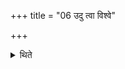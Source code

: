 +++
title = "06 उदु त्वा विश्वे"

+++

<details><summary>थिते</summary>

उदु त्वा विश्वे देवा इत्यग्निमुद्यम्य पञ्च दिशो दैवीरिति पञ्चभिर्हरत्याग्नीध्रात् ६
</details>
